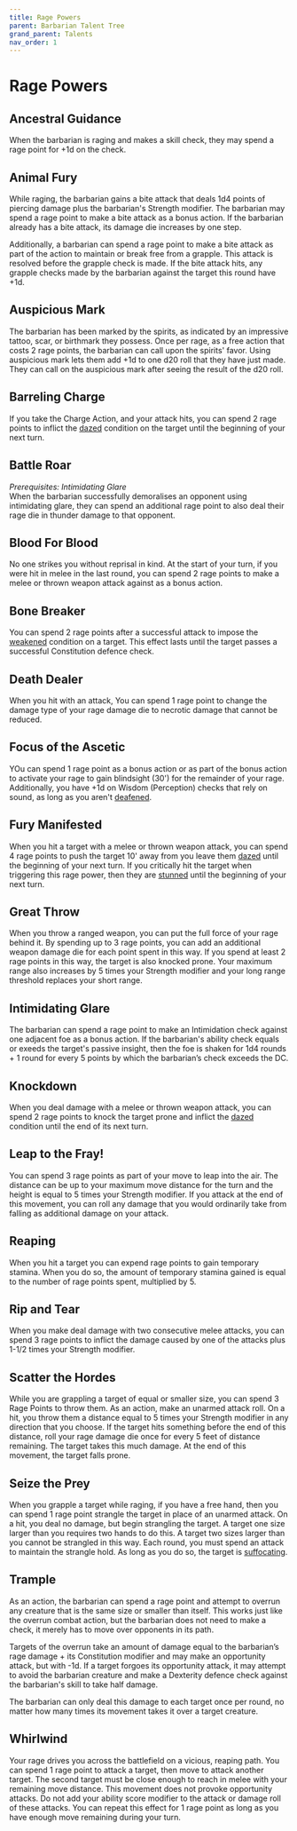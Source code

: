 ```yaml
---
title: Rage Powers
parent: Barbarian Talent Tree
grand_parent: Talents
nav_order: 1
---
```


# Rage Powers

## Ancestral Guidance
When the barbarian is raging and makes a skill check, they may spend a rage point for +1d on the check.

## Animal Fury
While raging, the barbarian gains a bite attack that deals 1d4 points of piercing damage plus the barbarian's Strength modifier. The barbarian may spend a rage point to make a bite attack as a bonus action. If the barbarian already has a bite attack, its damage die increases by one step.

Additionally, a barbarian can spend a rage point to make a bite attack as part of the action to maintain or break free from a grapple. This attack is resolved before the grapple check is made. If the bite attack hits, any grapple checks made by the barbarian against the target this round have +1d.

## Auspicious Mark
The barbarian has been marked by the spirits, as indicated by an impressive tattoo, scar, or birthmark they possess. Once per rage, as a free action that costs 2 rage points, the barbarian can call upon the spirits' favor. Using auspicious mark lets them add +1d to one d20 roll that they have just made. They can call on the auspicious mark after seeing the result of the d20 roll.

## Barreling Charge
If you take the Charge Action, and your attack hits, you can spend 2 rage points to inflict the [dazed](https://stormchaserroleplaying.com/stormchaserRPG/Conditions/Weakened/) condition on the target until the beginning of your next turn.

## Battle Roar
*Prerequisites: Intimidating Glare*<br>
When the barbarian successfully demoralises an opponent using intimidating glare, they can spend an additional rage point to also deal their rage die in thunder damage to that opponent.

## Blood For Blood
No one strikes you without reprisal in kind. At the start of your turn, if you were hit in melee in the last round, you can spend 2 rage points to make a melee or thrown weapon attack against as a bonus action.

## Bone Breaker
You can spend 2 rage points after a successful attack to impose the [weakened](https://stormchaserroleplaying.com/stormchaserRPG/Conditions/Weakened/) condition on a target. This effect lasts until the target passes a successful Constitution defence check.

## Death Dealer
When you hit with an attack, You can spend 1 rage point to change the damage type of your rage damage die to necrotic damage that cannot be reduced.

## Focus of the Ascetic
YOu can spend 1 rage point as a bonus action or as part of the bonus action to activate your rage to gain blindsight (30') for the remainder of your rage. Additionally, you have +1d on Wisdom (Perception) checks that rely on sound, as long as you aren't [deafened](https://stormchaserroleplaying.com/stormchaserRPG/Conditions/Deafened/).

## Fury Manifested
When you hit a target with a melee or thrown weapon attack, you can spend 4 rage points to push the target 10' away from you leave them [dazed](https://stormchaserroleplaying.com/stormchaserRPG/Conditions/Dazed/) until the beginning of your next turn. If you critically hit the target when triggering this rage power, then they are [stunned](https://stormchaserroleplaying.com/stormchaserRPG/Conditions/Stunned/) until the beginning of your next turn.

## Great Throw
When you throw a ranged weapon, you can put the full force of your rage behind it. By spending up to 3 rage points, you can add an additional weapon damage die for each point spent in this way. If you spend at least 2 rage points in this way, the target is also knocked prone. Your maximum range also increases by 5 times your Strength modifier and your long range threshold replaces your short range.

## Intimidating Glare
The barbarian can spend a rage point to make an Intimidation check against one adjacent foe as a bonus action. If the barbarian's ability check equals or exeeds the target's passive insight, then the foe is shaken for 1d4 rounds + 1 round for every 5 points by which the barbarian’s check exceeds the DC.

## Knockdown
When you deal damage with a melee or thrown weapon attack, you can spend 2 rage points to knock the target prone and inflict the [dazed](https://stormchaserroleplaying.com/stormchaserRPG/Conditions/Dazed/) condition until the end of its next turn.

## Leap to the Fray!
You can spend 3 rage points as part of your move to leap into the air. The distance can be up to your maximum move distance for the turn and the height is equal to 5 times your Strength modifier. If you attack at the end of this movement, you can roll any damage that you would ordinarily take from falling as additional damage on your attack.

## Reaping
When you hit a target you can expend rage points to gain temporary stamina. When you do so, the amount of temporary stamina gained is equal to the number of rage points spent, multiplied by 5.

## Rip and Tear
When you make deal damage with two consecutive melee attacks, you can spend 3 rage points to inflict the damage caused by one of the attacks plus 1-1/2 times your Strength modifier.

## Scatter the Hordes
While you are grappling a target of equal or smaller size, you can spend 3 Rage Points to throw them. As an action, make an unarmed attack roll. On a hit, you throw them a distance equal to 5 times your Strength modifier in any direction that you choose. If the target hits something before the end of this distance, roll your rage damage die once for every 5 feet of distance remaining. The target takes this much damage. At the end of this movement, the target falls prone.

## Seize the Prey
When you grapple a target while raging, if you have a free hand, then you can spend 1 rage point strangle the target in place of an unarmed attack. On a hit, you deal no damage, but begin strangling the target. A target one size larger than you requires two hands to do this. A target two sizes larger than you cannot be strangled in this way. Each round, you must spend an attack to maintain the strangle hold. As long as you do so, the target is [suffocating](https://stormchaserroleplaying.com/stormchaserRPG/Adventuring/TheEnvironment/Suffocating/).

## Trample
As an action, the barbarian can spend a rage point and attempt to overrun any creature that is the same size or smaller than itself. This works just like the overrun combat action, but the barbarian does not need to make a check, it merely has to move over opponents in its path.

Targets of the overrun take an amount of damage equal to the barbarian’s rage damage + its Constitution modifier and may make an opportunity attack, but with -1d. If a target forgoes its opportunity attack, it may attempt to avoid the barbarian creature and make a Dexterity defence check against the barbarian's skill to take half damage.

The barbarian can only deal this damage to each target once per round, no matter how many times its movement takes it over a target creature.

## Whirlwind
Your rage drives you across the battlefield on a vicious, reaping path. You can spend 1 rage point to attack a target, then move to attack another target. The second target must be close enough to reach in melee with your remaining move distance. This movement does not provoke opportunity attacks. Do not add your ability score modifier to the attack or damage roll of these attacks. You can repeat this effect for 1 rage point as long as you have enough move remaining during your turn.
